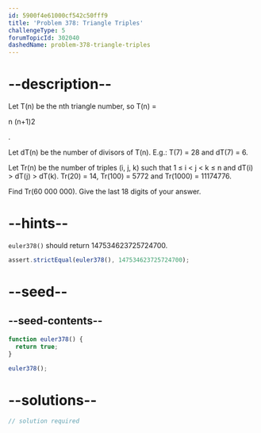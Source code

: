 ```yaml
---
id: 5900f4e61000cf542c50fff9
title: 'Problem 378: Triangle Triples'
challengeType: 5
forumTopicId: 302040
dashedName: problem-378-triangle-triples
---
```


# --description--

Let T(n) be the nth triangle number, so T(n) =

n (n+1)2

.

Let dT(n) be the number of divisors of T(n). E.g.: T(7) = 28 and dT(7) = 6.

Let Tr(n) be the number of triples (i, j, k) such that 1 ≤ i &lt; j &lt; k ≤ n and dT(i) > dT(j) > dT(k). Tr(20) = 14, Tr(100) = 5772 and Tr(1000) = 11174776.

Find Tr(60 000 000). Give the last 18 digits of your answer.

# --hints--

`euler378()` should return 147534623725724700.

```js
assert.strictEqual(euler378(), 147534623725724700);
```

# --seed--

## --seed-contents--

```js
function euler378() {
  return true;
}

euler378();
```

# --solutions--

```js
// solution required
```
